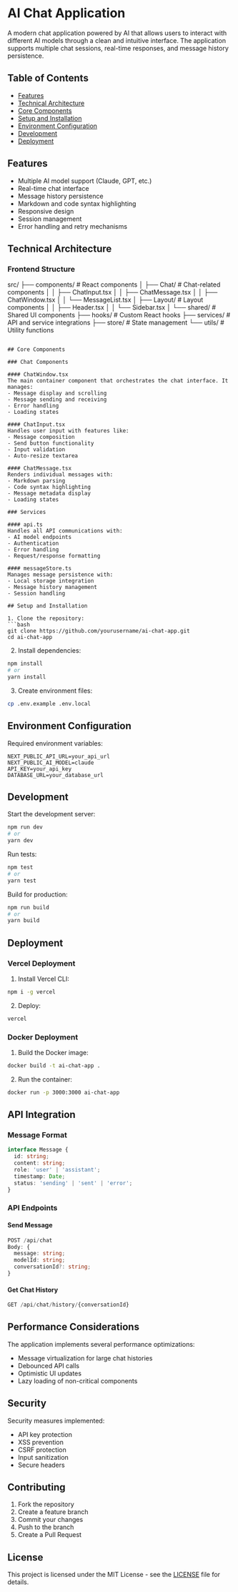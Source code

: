 # AI Chat Application

A modern chat application powered by AI that allows users to interact with different AI models through a clean and intuitive interface. The application supports multiple chat sessions, real-time responses, and message history persistence.

## Table of Contents
- [Features](#features)
- [Technical Architecture](#technical-architecture)
- [Core Components](#core-components)
- [Setup and Installation](#setup-and-installation)
- [Environment Configuration](#environment-configuration)
- [Development](#development)
- [Deployment](#deployment)

## Features
- Multiple AI model support (Claude, GPT, etc.)
- Real-time chat interface
- Message history persistence
- Markdown and code syntax highlighting
- Responsive design
- Session management
- Error handling and retry mechanisms

## Technical Architecture

### Frontend Structure
src/
├── components/ # React components
│ ├── Chat/ # Chat-related components
│ │ ├── ChatInput.tsx
│ │ ├── ChatMessage.tsx
│ │ ├── ChatWindow.tsx
│ │ └── MessageList.tsx
│ ├── Layout/ # Layout components
│ │ ├── Header.tsx
│ │ └── Sidebar.tsx
│ └── shared/ # Shared UI components
├── hooks/ # Custom React hooks
├── services/ # API and service integrations
├── store/ # State management
└── utils/ # Utility functions
```

## Core Components

### Chat Components

#### ChatWindow.tsx
The main container component that orchestrates the chat interface. It manages:
- Message display and scrolling
- Message sending and receiving
- Error handling
- Loading states

#### ChatInput.tsx
Handles user input with features like:
- Message composition
- Send button functionality
- Input validation
- Auto-resize textarea

#### ChatMessage.tsx
Renders individual messages with:
- Markdown parsing
- Code syntax highlighting
- Message metadata display
- Loading states

### Services

#### api.ts
Handles all API communications with:
- AI model endpoints
- Authentication
- Error handling
- Request/response formatting

#### messageStore.ts
Manages message persistence with:
- Local storage integration
- Message history management
- Session handling

## Setup and Installation

1. Clone the repository:
```bash
git clone https://github.com/yourusername/ai-chat-app.git
cd ai-chat-app
```

2. Install dependencies:
```bash
npm install
# or
yarn install
```

3. Create environment files:
```bash
cp .env.example .env.local
```

## Environment Configuration

Required environment variables:
```env
NEXT_PUBLIC_API_URL=your_api_url
NEXT_PUBLIC_AI_MODEL=claude
API_KEY=your_api_key
DATABASE_URL=your_database_url
```

## Development

Start the development server:
```bash
npm run dev
# or
yarn dev
```

Run tests:
```bash
npm test
# or
yarn test
```

Build for production:
```bash
npm run build
# or
yarn build
```

## Deployment

### Vercel Deployment

1. Install Vercel CLI:
```bash
npm i -g vercel
```

2. Deploy:
```bash
vercel
```

### Docker Deployment

1. Build the Docker image:
```bash
docker build -t ai-chat-app .
```

2. Run the container:
```bash
docker run -p 3000:3000 ai-chat-app
```

## API Integration

### Message Format
```typescript
interface Message {
  id: string;
  content: string;
  role: 'user' | 'assistant';
  timestamp: Date;
  status: 'sending' | 'sent' | 'error';
}
```

### API Endpoints

#### Send Message
```typescript
POST /api/chat
Body: {
  message: string;
  modelId: string;
  conversationId?: string;
}
```

#### Get Chat History
```typescript
GET /api/chat/history/{conversationId}
```

## Performance Considerations

The application implements several performance optimizations:
- Message virtualization for large chat histories
- Debounced API calls
- Optimistic UI updates
- Lazy loading of non-critical components

## Security

Security measures implemented:
- API key protection
- XSS prevention
- CSRF protection
- Input sanitization
- Secure headers

## Contributing

1. Fork the repository
2. Create a feature branch
3. Commit your changes
4. Push to the branch
5. Create a Pull Request

## License

This project is licensed under the MIT License - see the [LICENSE](LICENSE) file for details.
